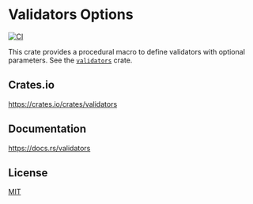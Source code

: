 Validators Options
====================

[![CI](https://github.com/magiclen/validators/actions/workflows/ci.yml/badge.svg)](https://github.com/magiclen/validators/actions/workflows/ci.yml)

This crate provides a procedural macro to define validators with optional parameters. See the [`validators`](https://crates.io/crates/validators) crate.

## Crates.io

https://crates.io/crates/validators

## Documentation

https://docs.rs/validators

## License

[MIT](LICENSE)